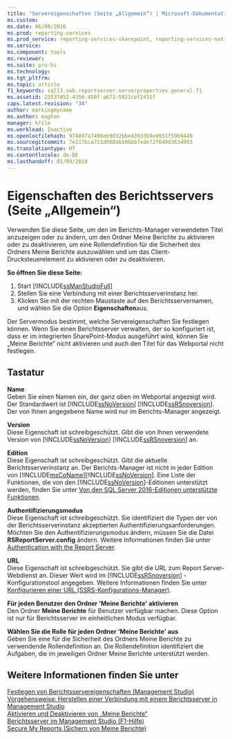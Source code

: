 ```yaml
---
title: "Servereigenschaften (Seite „Allgemein“) | Microsoft-Dokumentation"
ms.custom: 
ms.date: 06/08/2016
ms.prod: reporting-services
ms.prod_service: reporting-services-sharepoint, reporting-services-native
ms.service: 
ms.component: tools
ms.reviewer: 
ms.suite: pro-bi
ms.technology: 
ms.tgt_pltfrm: 
ms.topic: article
f1_keywords: sql13.swb.reportserver.serverproperties.general.f1
ms.assetid: 23537d52-4356-450f-a671-5921cef2431f
caps.latest.revision: "34"
author: markingmyname
ms.author: maghan
manager: kfile
ms.workload: Inactive
ms.openlocfilehash: 974897a7498eb9032bbe43933b9e9931f5969449
ms.sourcegitcommit: 7e117bca721d008ab106bbfede72f649d3634993
ms.translationtype: HT
ms.contentlocale: de-DE
ms.lasthandoff: 01/09/2018
---
```

# <a name="report-server-properties-general-page"></a>Eigenschaften des Berichtsservers (Seite „Allgemein“)
  Verwenden Sie diese Seite, um den im Berichts-Manager verwendeten Titel anzuzeigen oder zu ändern, um den Ordner Meine Berichte zu aktivieren oder zu deaktivieren, um eine Rollendefinition für die Sicherheit des Ordners Meine Berichte auszuwählen und um das Client-Drucksteuerelement zu aktivieren oder zu deaktivieren.  
  
 **So öffnen Sie diese Seite:**
 1) Start [!INCLUDE[ssManStudioFull](../../includes/ssmanstudiofull-md.md)]
 2) Stellen Sie eine Verbindung mit einer Berichtsserverinstanz her.
 3) Klicken Sie mit der rechten Maustaste auf den Berichtsservernamen, und wählen Sie die Option **Eigenschaften**aus.  
  
 Der Servermodus bestimmt, welche Servereigenschaften Sie festlegen können. Wenn Sie einen Berichtsserver verwalten, der so konfiguriert ist, dass er im integrierten SharePoint-Modus ausgeführt wird, können Sie „Meine Berichte“ nicht aktivieren und auch den Titel für das Webportal nicht festlegen.  
  
## <a name="options"></a>Tastatur  
 **Name**  
 Geben Sie einen Namen ein, der ganz oben im Webportal angezeigt wird. Der Standardwert ist [!INCLUDE[ssNoVersion](../../includes/ssnoversion-md.md)] [!INCLUDE[ssRSnoversion](../../includes/ssrsnoversion-md.md)]. Der von Ihnen angegebene Name wird nur im Berichts-Manager angezeigt.  
  
 **Version**  
 Diese Eigenschaft ist schreibgeschützt. Gibt die von Ihnen verwendete Version von [!INCLUDE[ssNoVersion](../../includes/ssnoversion-md.md)] [!INCLUDE[ssRSnoversion](../../includes/ssrsnoversion-md.md)] an.  
  
 **Edition**  
 Diese Eigenschaft ist schreibgeschützt. Gibt die aktuelle Berichtsserverinstanz an. Der Berichts-Manager ist nicht in jeder Edition von [!INCLUDE[msCoName](../../includes/msconame-md.md)][!INCLUDE[ssNoVersion](../../includes/ssnoversion-md.md)]. Eine Liste der Funktionen, die von den [!INCLUDE[ssNoVersion](../../includes/ssnoversion-md.md)]-Editionen unterstützt werden, finden Sie unter [Von den SQL Server 2016-Editionen unterstützte Funktionen](~/sql-server/editions-and-supported-features-for-sql-server-2016.md).  
  
 **Authentifizierungsmodus**  
 Diese Eigenschaft ist schreibgeschützt. Sie identifiziert die Typen der von der Berichtsserverinstanz akzeptierten Authentifizierungsanforderungen. Möchten Sie den Authentifizierungsmodus ändern, müssen Sie die Datei **RSReportServer.config** ändern. Weitere Informationen finden Sie unter [Authentication with the Report Server](../../reporting-services/security/authentication-with-the-report-server.md).  
  
 **URL**  
 Diese Eigenschaft ist schreibgeschützt. Sie gibt die URL zum Report Server-Webdienst an. Dieser Wert wird im [!INCLUDE[ssRSnoversion](../../includes/ssrsnoversion-md.md)] -Konfigurationstool angegeben. Weitere Informationen finden Sie unter [Konfigurieren einer URL &#40;SSRS-Konfigurations-Manager&#41;](../../reporting-services/install-windows/configure-a-url-ssrs-configuration-manager.md).  
  
 **Für jeden Benutzer den Ordner 'Meine Berichte' aktivieren**  
 Den Ordner **Meine Berichte** für Benutzer verfügbar machen. Diese Option ist nur für Berichtsserver im einheitlichen Modus verfügbar.  
  
 **Wählen Sie die Rolle für jeden Ordner 'Meine Berichte' aus**  
 Geben Sie eine für die Sicherheit des Ordners Meine Berichte zu verwendende Rollendefinition an. Die Rollendefinition identifiziert die Aufgaben, die im jeweiligen Ordner Meine Berichte unterstützt werden.  

  
## <a name="see-also"></a>Weitere Informationen finden Sie unter  
 [Festlegen von Berichtsservereigenschaften &#40;Management Studio&#41;](../../reporting-services/tools/set-report-server-properties-management-studio.md)   
 [Vorgehensweise: Herstellen einer Verbindung mit einem Berichtsserver in Management Studio](../../reporting-services/tools/connect-to-a-report-server-in-management-studio.md)   
 [Aktivieren und Deaktivieren von „Meine Berichte“](../../reporting-services/report-server/enable-and-disable-my-reports.md)   
 [Berichtsserver im Management Studio (F1-Hilfe)](../../reporting-services/tools/report-server-in-management-studio-f1-help.md)   
 [Secure My Reports (Sichern von Meine Berichte)](../../reporting-services/security/secure-my-reports.md)  
  
  

